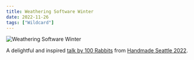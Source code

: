 ```yaml
---
title: Weathering Software Winter
date: 2022-11-26
tags: ["Wildcard"]
---
```


![Weathering Software Winter](/images/weathering-software-winter.jpg)

A delightful and inspired [talk by 100 Rabbits](https://www.patreon.com/posts/weathering-2022-74858830?utm_medium=post_notification_email&utm_source=post_link&utm_campaign=patron_engagement) from [Handmade Seattle 2022](https://handmade-seattle.com/).<!--x-->
